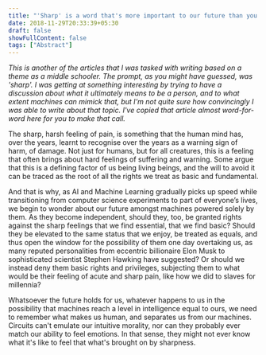 ```yaml
---
title: "'Sharp' is a word that's more important to our future than you may realise"
date: 2018-11-29T20:33:39+05:30
draft: false
showFullContent: false
tags: ["Abstract"]
---
```

_This is another of the articles that I was tasked with writing based on a theme as a middle schooler. The prompt, as you might have guessed, was 'sharp'. I was getting at something interesting by trying to have a discussion about what it ultimately means to be a person, and to what extent machines can mimick that, but I'm not quite sure how convincingly I was able to write about that topic. I've copied that article almost word-for-word here for you to make that call._

The sharp, harsh feeling of pain, is something that the human mind has, over the years, learnt to recognise over the years as a warning sign of harm, of damage. Not just for humans, but for all creatures, this is a feeling that often brings about hard feelings of suffering and warning. Some argue that this is a defining factor of us being living beings, and the will to avoid it can be traced as the root of all the rights we treat as basic and fundamental.

And that is why, as AI and Machine Learning gradually picks up speed while transitioning from computer science experiments to part of everyone’s lives, we begin to wonder about our future amongst machines powered solely by them. As they become independent, should they, too, be granted rights against the sharp feelings that we find essential, that we find basic? Should they be elevated to the same status that we enjoy, be treated as equals, and thus open the window for the possibility of them one day overtaking us, as many reputed personalities from eccentric billionaire Elon Musk to sophisticated scientist Stephen Hawking have suggested? Or should we instead deny them basic rights and privileges, subjecting them to what would be their feeling of acute and sharp pain, like how we did to slaves for millennia?

Whatsoever the future holds for us, whatever happens to us in the possibility that machines reach a level in intelligence equal to ours, we need to remember what makes us human, and separates us from our machines. Circuits can't emulate our intuitive morality, nor can they probably ever match our ability to feel emotions. In that sense, they might not ever know what it's like to feel that what's brought on by sharpness.
